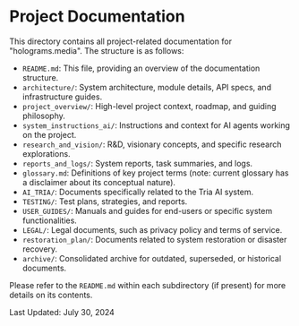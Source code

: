 # Project Documentation

This directory contains all project-related documentation for "holograms.media". The structure is as follows:

- `README.md`: This file, providing an overview of the documentation structure.
- `architecture/`: System architecture, module details, API specs, and infrastructure guides.
- `project_overview/`: High-level project context, roadmap, and guiding philosophy.
- `system_instructions_ai/`: Instructions and context for AI agents working on the project.
- `research_and_vision/`: R&D, visionary concepts, and specific research explorations.
- `reports_and_logs/`: System reports, task summaries, and logs.
- `glossary.md`: Definitions of key project terms (note: current glossary has a disclaimer about its conceptual nature).
- `AI_TRIA/`: Documents specifically related to the Tria AI system.
- `TESTING/`: Test plans, strategies, and reports.
- `USER_GUIDES/`: Manuals and guides for end-users or specific system functionalities.
- `LEGAL/`: Legal documents, such as privacy policy and terms of service.
- `restoration_plan/`: Documents related to system restoration or disaster recovery.
- `archive/`: Consolidated archive for outdated, superseded, or historical documents.

Please refer to the `README.md` within each subdirectory (if present) for more details on its contents.

Last Updated: July 30, 2024
